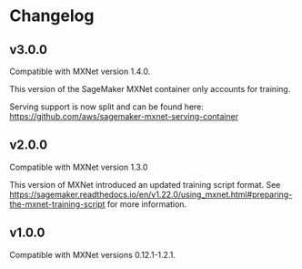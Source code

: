 # Changelog

## v3.0.0

Compatible with MXNet version 1.4.0.

This version of the SageMaker MXNet container only accounts for training.

Serving support is now split and can be found here: https://github.com/aws/sagemaker-mxnet-serving-container

## v2.0.0

Compatible with MXNet version 1.3.0

This version of MXNet introduced an updated training script format. See https://sagemaker.readthedocs.io/en/v1.22.0/using_mxnet.html#preparing-the-mxnet-training-script for more information.

## v1.0.0

Compatible with MXNet versions 0.12.1-1.2.1.
